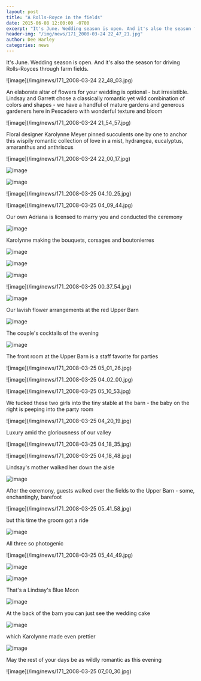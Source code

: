 ```yaml
---
layout: post
title: "A Rolls-Royce in the fields"
date: 2015-06-08 12:00:00 -0700
excerpt: "It's June. Wedding season is open. And it's also the season for driving Rolls-Royces through farm fields. ..."
header-img: "/img/news/171_2008-03-24 22_47_21.jpg"
author: Dee Harley
categories: news
---
```

It's June. Wedding season is open. And it's also the season for
driving Rolls-Royces through farm fields.

![image](/img/news/171_2008-03-24 22_48_03.jpg)

An elaborate altar of flowers for your wedding is optional - but
irresistible. Lindsay and Garrett chose a classically romantic yet
wild combination of colors and shapes - we have a handful of mature
gardens and generous gardeners here in Pescadero with wonderful
texture and bloom

![image](/img/news/171_2008-03-24 21_54_57.jpg)

Floral designer Karolynne Meyer pinned succulents one by one to anchor
this wispily romantic collection of love in a mist, hydrangea,
eucalyptus, amaranthus and anthriscus

![image](/img/news/171_2008-03-24 22_00_17.jpg)



![image](/img/news/171_gardenguests2.jpg)



![image](/img/news/171_gardenguests.jpg)

![image](/img/news/171_2008-03-25 04_10_25.jpg)

![image](/img/news/171_2008-03-25 04_09_44.jpg)

Our own Adriana is licensed to marry you and conducted the ceremony

![image](/img/news/171_karolynne.jpg)

Karolynne making the bouquets, corsages and boutonierres

![image](/img/news/171_corsage.jpg)

![image](/img/news/171_bridesmaidbouquet.jpg)

![image](/img/news/171_whitebouquet.jpg)

![image](/img/news/171_2008-03-25 00_37_54.jpg)

![image](/img/news/171_outsideflowers.jpg)

Our lavish flower arrangements at the red Upper Barn

![image](/img/news/171_cocktails.jpg)

The couple's cocktails of the evening

![image](/img/news/171_cocktail.jpg)

The front room at the Upper Barn is a staff favorite for parties

![image](/img/news/171_2008-03-25 05_01_26.jpg)

![image](/img/news/171_2008-03-25 04_02_00.jpg)

![image](/img/news/171_2008-03-25 05_10_53.jpg)

We tucked these two girls into the tiny stable at the barn - the baby
on the right is peeping into the party room

![image](/img/news/171_2008-03-25 04_20_19.jpg)

Luxury amid the gloriousness of our valley

![image](/img/news/171_2008-03-25 04_18_35.jpg)

![image](/img/news/171_2008-03-25 04_18_48.jpg)

Lindsay's mother walked her down the aisle

![image](/img/news/171_guestswalking.jpg)

After the ceremony, guests walked over the fields to the Upper Barn -
some, enchantingly, barefoot

![image](/img/news/171_2008-03-25 05_41_58.jpg)

but this time the groom got a ride

![image](/img/news/171_rollsphoto.jpg)

All three so photogenic

![image](/img/news/171_2008-03-25 05_44_49.jpg)

![image](/img/news/171_partyguests.jpg)

![image](/img/news/171_purpledrink.jpg)

That's a Lindsay's Blue Moon

![image](/img/news/171_coupletable.jpg)

At the back of the barn you can just see the wedding cake

![image](/img/news/171_weddingcheesecake.jpg)

which Karolynne made even prettier

![image](/img/news/171_toast.jpg)

May the rest of your days be as wildly romantic as this evening

![image](/img/news/171_2008-03-25 07_00_30.jpg)





